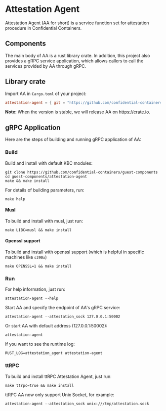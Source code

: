 # Attestation Agent

Attestation Agent (AA for short) is a service function set for attestation procedure
in Confidential Containers.

## Components

The main body of AA is a rust library crate.
In addition, this project also provides a gRPC service application, 
which allows callers to call the services provided by AA through gRPC.

## Library crate

Import AA in `Cargo.toml` of your project:

```toml
attestation-agent = { git = "https://github.com/confidential-containers/guest-components" }
```

**Note**: When the version is stable, we will release AA on https://crate.io.

## gRPC Application

Here are the steps of building and running gRPC application of AA:

### Build

Build and install with default KBC modules:

```shell
git clone https://github.com/confidential-containers/guest-components
cd guest-components/attestation-agent
make && make install
```

For details of building parameters, run:

```
make help
```

#### Musl 

To build and install with musl, just run:
```shell
make LIBC=musl && make install
```

#### Openssl support

To build and install with openssl support (which is helpful in specific machines like `s390x`)
```
make OPENSSL=1 && make install
```

### Run

For help information, just run:

```shell
attestation-agent --help
```

Start AA and specify the endpoint of AA's gRPC service:

```shell
attestation-agent --attestation_sock 127.0.0.1:50002
```

Or start AA with default address (127.0.0.1:50002):

```
attestation-agent
```

If you want to see the runtime log:
```
RUST_LOG=attestation_agent attestation-agent
```

### ttRPC

To build and install ttRPC Attestation Agent, just run:
```shell
make ttrpc=true && make install
```

ttRPC AA now only support Unix Socket, for example:

```shell
attestation-agent --attestation_sock unix:///tmp/attestation.sock
```


